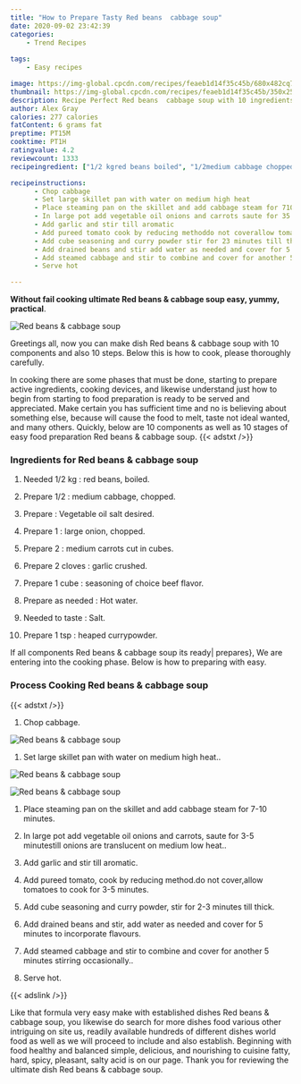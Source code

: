 ```yaml
---
title: "How to Prepare Tasty Red beans  cabbage soup"
date: 2020-09-02 23:42:39
categories:
    - Trend Recipes
    
tags:
    - Easy recipes

image: https://img-global.cpcdn.com/recipes/feaeb1d14f35c45b/680x482cq70/red-beans-cabbage-soup-recipe-main-photo.jpg
thumbnail: https://img-global.cpcdn.com/recipes/feaeb1d14f35c45b/350x250cq70/red-beans-cabbage-soup-recipe-main-photo.jpg
description: Recipe Perfect Red beans  cabbage soup with 10 ingredients and 10 stages of easy cooking.
author: Alex Gray
calories: 277 calories
fatContent: 6 grams fat
preptime: PT15M
cooktime: PT1H
ratingvalue: 4.2
reviewcount: 1333
recipeingredient: ["1/2 kgred beans boiled", "1/2medium cabbage chopped", "Vegetable oil salt desired", "1large onion chopped", "2medium carrots cut in cubes", "2 clovesgarlic crushed", "1 cubeseasoning of choice beef flavor", "as neededHot water", "to tasteSalt", "1 tspheaped currypowder"]

recipeinstructions: 
      - Chop cabbage 
      - Set large skillet pan with water on medium high heat 
      - Place steaming pan on the skillet and add cabbage steam for 710 minutes 
      - In large pot add vegetable oil onions and carrots saute for 35 minutestill onions are translucent on medium low heat 
      - Add garlic and stir till aromatic 
      - Add pureed tomato cook by reducing methoddo not coverallow tomatoes to cook for 35 minutes 
      - Add cube seasoning and curry powder stir for 23 minutes till thick 
      - Add drained beans and stir add water as needed and cover for 5 minutes to incorporate flavours 
      - Add steamed cabbage and stir to combine and cover for another 5 minutes stirring occasionally 
      - Serve hot

---
```




**Without fail cooking ultimate Red beans &amp; cabbage soup easy, yummy, practical**. 


![Red beans &amp; cabbage soup](https://img-global.cpcdn.com/recipes/feaeb1d14f35c45b/680x482cq70/red-beans-cabbage-soup-recipe-main-photo.jpg "Red beans &amp; cabbage soup")




Greetings all, now you can make dish Red beans &amp; cabbage soup with 10 components and also 10 steps. Below this is how to cook, please thoroughly carefully.

In cooking there are some phases that must be done, starting to prepare active ingredients, cooking devices, and likewise understand just how to begin from starting to food preparation is ready to be served and appreciated. Make certain you has sufficient time and no is believing about something else, because will cause the food to melt, taste not ideal wanted, and many others. Quickly, below are 10 components as well as 10 stages of easy food preparation Red beans &amp; cabbage soup.
{{< adstxt />}}

### Ingredients for Red beans &amp; cabbage soup


1. Needed 1/2 kg : red beans, boiled.

1. Prepare 1/2 : medium cabbage, chopped.

1. Prepare  : Vegetable oil salt desired.

1. Prepare 1 : large onion, chopped.

1. Prepare 2 : medium carrots cut in cubes.

1. Prepare 2 cloves : garlic crushed.

1. Prepare 1 cube : seasoning of choice beef flavor.

1. Prepare as needed : Hot water.

1. Needed to taste : Salt.

1. Prepare 1 tsp : heaped currypowder.



If all components Red beans &amp; cabbage soup its ready| prepares}, We are entering into the cooking phase. Below is how to preparing with easy.

### Process Cooking Red beans &amp; cabbage soup

{{< adstxt />}}


1. Chop cabbage.



![Red beans &amp; cabbage soup](https://img-global.cpcdn.com/steps/057b9c17d908660d/160x128cq70/red-beans-cabbage-soup-recipe-step-1-photo.jpg" "Red beans &amp; cabbage soup")



1. Set large skillet pan with water on medium high heat..



![Red beans &amp; cabbage soup](https://img-global.cpcdn.com/steps/6855248cbd1f0da6/160x128cq70/red-beans-cabbage-soup-recipe-step-2-photo.jpg" "Red beans &amp; cabbage soup")

![Red beans &amp; cabbage soup](https://img-global.cpcdn.com/steps/e336a91f0196187b/160x128cq70/red-beans-cabbage-soup-recipe-step-2-photo.jpg" "Red beans &amp; cabbage soup")



1. Place steaming pan on the skillet and add cabbage steam for 7-10 minutes.



1. In large pot add vegetable oil onions and carrots, saute for 3-5 minutestill onions are translucent on medium low heat..



1. Add garlic and stir till aromatic.



1. Add pureed tomato, cook by reducing method.do not cover,allow tomatoes to cook for 3-5 minutes.



1. Add cube seasoning and curry powder, stir for 2-3 minutes till thick.



1. Add drained beans and stir, add water as needed and cover for 5 minutes to incorporate flavours.



1. Add steamed cabbage and stir to combine and cover for another 5 minutes stirring occasionally..



1. Serve hot.





{{< adslink />}}

Like that formula very easy make with established dishes Red beans &amp; cabbage soup, you likewise do search for more dishes food various other intriguing on site us, readily available hundreds of different dishes world food as well as we will proceed to include and also establish. Beginning with food healthy and balanced simple, delicious, and nourishing to cuisine fatty, hard, spicy, pleasant, salty acid is on our page. Thank you for reviewing the ultimate dish Red beans &amp; cabbage soup.
